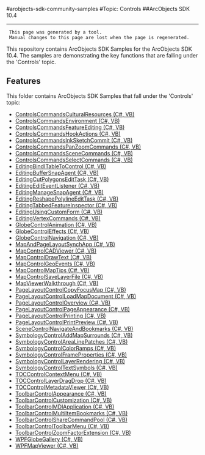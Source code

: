 #arobjects-sdk-community-samples 
#Topic: Controls
##ArcObjects SDK 10.4  

----------
     This page was generated by a tool.
     Manual changes to this page are lost when the page is regenerated.

This repository contains ArcObjects SDK Samples for the ArcObjects SDK 10.4.  The samples are demonstrating the key functions that are falling under the 'Controls' topic.  


## Features

This folder contains ArcObjects SDK Samples that fall under the 'Controls' topic:

* [ControlsCommandsCulturalResources (C#, VB)](../../../../tree/master/Net/Controls//ControlsCommandsCulturalResources)  
* [ControlsCommandsEnvironment (C#, VB)](../../../../tree/master/Net/Controls//ControlsCommandsEnvironment)  
* [ControlsCommandsFeatureEditing (C#, VB)](../../../../tree/master/Net/Controls//ControlsCommandsFeatureEditing)  
* [ControlsCommandsHookActions (C#, VB)](../../../../tree/master/Net/Controls//ControlsCommandsHookActions)  
* [ControlsCommandsInkSketchCommit (C#, VB)](../../../../tree/master/Net/Controls//ControlsCommandsInkSketchCommit)  
* [ControlsCommandsPanZoomCommands (C#, VB)](../../../../tree/master/Net/Controls//ControlsCommandsPanZoomCommands)  
* [ControlsCommandsSceneCommands (C#, VB)](../../../../tree/master/Net/Controls//ControlsCommandsSceneCommands)  
* [ControlsCommandsSelectCommands (C#, VB)](../../../../tree/master/Net/Controls//ControlsCommandsSelectCommands)  
* [EditingBindITableToControl (C#, VB)](../../../../tree/master/Net/Controls//EditingBindITableToControl)  
* [EditingBufferSnapAgent (C#, VB)](../../../../tree/master/Net/Controls//EditingBufferSnapAgent)  
* [EditingCutPolygonsEditTask (C#, VB)](../../../../tree/master/Net/Controls//EditingCutPolygonsEditTask)  
* [EditingEditEventListener (C#, VB)](../../../../tree/master/Net/Controls//EditingEditEventListener)  
* [EditingManageSnapAgent (C#, VB)](../../../../tree/master/Net/Controls//EditingManageSnapAgent)  
* [EditingReshapePolylineEditTask (C#, VB)](../../../../tree/master/Net/Controls//EditingReshapePolylineEditTask)  
* [EditingTabbedFeatureInspector (C#, VB)](../../../../tree/master/Net/Controls//EditingTabbedFeatureInspector)  
* [EditingUsingCustomForm (C#, VB)](../../../../tree/master/Net/Controls//EditingUsingCustomForm)  
* [EditingVertexCommands (C#, VB)](../../../../tree/master/Net/Controls//EditingVertexCommands)  
* [GlobeControlAnimation (C#, VB)](../../../../tree/master/Net/Controls//GlobeControlAnimation)  
* [GlobeControlEffects (C#, VB)](../../../../tree/master/Net/Controls//GlobeControlEffects)  
* [GlobeControlNavigation (C#, VB)](../../../../tree/master/Net/Controls//GlobeControlNavigation)  
* [MapAndPageLayoutSynchApp (C#, VB)](../../../../tree/master/Net/Controls//MapAndPageLayoutSynchApp)  
* [MapControlCADViewer (C#, VB)](../../../../tree/master/Net/Controls//MapControlCADViewer)  
* [MapControlDrawText (C#, VB)](../../../../tree/master/Net/Controls//MapControlDrawText)  
* [MapControlGeoEvents (C#, VB)](../../../../tree/master/Net/Controls//MapControlGeoEvents)  
* [MapControlMapTips (C#, VB)](../../../../tree/master/Net/Controls//MapControlMapTips)  
* [MapControlSaveLayerFile (C#, VB)](../../../../tree/master/Net/Controls//MapControlSaveLayerFile)  
* [MapViewerWalkthrough (C#, VB)](../../../../tree/master/Net/Controls//MapViewerWalkthrough)  
* [PageLayoutControlCopyFocusMap (C#, VB)](../../../../tree/master/Net/Controls//PageLayoutControlCopyFocusMap)  
* [PageLayoutControlLoadMapDocument (C#, VB)](../../../../tree/master/Net/Controls//PageLayoutControlLoadMapDocument)  
* [PageLayoutControlOverview (C#, VB)](../../../../tree/master/Net/Controls//PageLayoutControlOverview)  
* [PageLayoutControlPageAppearance (C#, VB)](../../../../tree/master/Net/Controls//PageLayoutControlPageAppearance)  
* [PageLayoutControlPrinting (C#, VB)](../../../../tree/master/Net/Controls//PageLayoutControlPrinting)  
* [PageLayoutControlPrintPreview (C#, VB)](../../../../tree/master/Net/Controls//PageLayoutControlPrintPreview)  
* [SceneControlNavigateAndBookmarks (C#, VB)](../../../../tree/master/Net/Controls//SceneControlNavigateAndBookmarks)  
* [SymbologyControlAddMapSurrounds (C#, VB)](../../../../tree/master/Net/Controls//SymbologyControlAddMapSurrounds)  
* [SymbologyControlAreaLinePatches (C#, VB)](../../../../tree/master/Net/Controls//SymbologyControlAreaLinePatches)  
* [SymbologyControlColorRamps (C#, VB)](../../../../tree/master/Net/Controls//SymbologyControlColorRamps)  
* [SymbologyControlFrameProperties (C#, VB)](../../../../tree/master/Net/Controls//SymbologyControlFrameProperties)  
* [SymbologyControlLayerRendering (C#, VB)](../../../../tree/master/Net/Controls//SymbologyControlLayerRendering)  
* [SymbologyControlTextSymbols (C#, VB)](../../../../tree/master/Net/Controls//SymbologyControlTextSymbols)  
* [TOCControlContextMenu (C#, VB)](../../../../tree/master/Net/Controls//TOCControlContextMenu)  
* [TOCControlLayerDragDrop (C#, VB)](../../../../tree/master/Net/Controls//TOCControlLayerDragDrop)  
* [TOCControlMetadataViewer (C#, VB)](../../../../tree/master/Net/Controls//TOCControlMetadataViewer)  
* [ToolbarControlAppearance (C#, VB)](../../../../tree/master/Net/Controls//ToolbarControlAppearance)  
* [ToolbarControlCustomization (C#, VB)](../../../../tree/master/Net/Controls//ToolbarControlCustomization)  
* [ToolbarControlMDIApplication (C#, VB)](../../../../tree/master/Net/Controls//ToolbarControlMDIApplication)  
* [ToolbarControlMultiItemBookmarks (C#, VB)](../../../../tree/master/Net/Controls//ToolbarControlMultiItemBookmarks)  
* [ToolbarControlShareCommandPool (C#, VB)](../../../../tree/master/Net/Controls//ToolbarControlShareCommandPool)  
* [ToolbarControlToolbarMenu (C#, VB)](../../../../tree/master/Net/Controls//ToolbarControlToolbarMenu)  
* [ToolbarControlZoomFactorExtension (C#, VB)](../../../../tree/master/Net/Controls//ToolbarControlZoomFactorExtension)  
* [WPFGlobeGallery (C#, VB)](../../../../tree/master/Net/Controls//WPFGlobeGallery)  
* [WPFMapViewer (C#, VB)](../../../../tree/master/Net/Controls//WPFMapViewer)  


